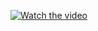 [![Watch the video](https://raw.githubusercontent.com/Nathan9819/TCSS360_Dungeon_Adventure_Group_Project/master/thumbnail.png)](https://raw.githubusercontent.com/Nathan9819/TCSS360_Dungeon_Adventure_Group_Project/master/Demo.mp4)
